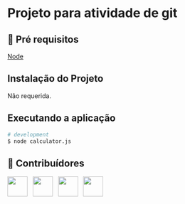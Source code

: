 # Projeto para atividade de git
 
## 🔐 Pré requisitos

<a href="https://nodejs.dev/">Node</a> &nbsp;

## Instalação do Projeto

Não requerida.

## Executando a aplicação

```bash
# development
$ node calculator.js
```

## 🤝 Contribuídores

<a href="https://github.com/angelogluz"><img src="https://github.com/angelogluz.png" width="45" height="45"></a> &nbsp;
<a href="https://github.com/Alexgmacedo"><img src="https://github.com/Alexgmacedo.png" width="45" height="45"></a> &nbsp;
<a href="https://github.com/andersonmgr"><img src="https://github.com/andersonmgr.png" width="45" height="45"></a> &nbsp;
<a href="https://github.com/pierreiost"><img src="https://github.com/pierreiost.png" width="45" height="45"></a> &nbsp;

